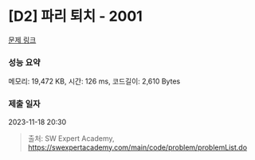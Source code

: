 # [D2] 파리 퇴치 - 2001 

[문제 링크](https://swexpertacademy.com/main/code/problem/problemDetail.do?contestProbId=AV5PzOCKAigDFAUq) 

### 성능 요약

메모리: 19,472 KB, 시간: 126 ms, 코드길이: 2,610 Bytes

### 제출 일자

2023-11-18 20:30



> 출처: SW Expert Academy, https://swexpertacademy.com/main/code/problem/problemList.do